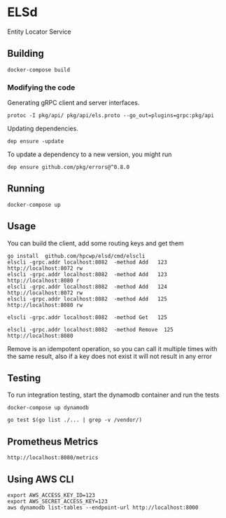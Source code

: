 # ELSd

Entity Locator Service

## Building

```
docker-compose build
```

### Modifying the code

Generating gRPC client and server interfaces.

```
protoc -I pkg/api/ pkg/api/els.proto --go_out=plugins=grpc:pkg/api
```

Updating dependencies.
```
dep ensure -update
```

To update a dependency to a new version, you might run

```
dep ensure github.com/pkg/errors@^0.8.0
```

## Running

```
docker-compose up
```

## Usage 

You can build the client, add some routing keys and get them

```
go install  github.com/hpcwp/elsd/cmd/elscli
elscli -grpc.addr localhost:8082  -method Add   123 http://localhost:8072 rw
elscli -grpc.addr localhost:8082  -method Add   123 http://localhost:8080 r
elscli -grpc.addr localhost:8082  -method Add   124 http://localhost:8072 rw
elscli -grpc.addr localhost:8082  -method Add   125 http://localhost:8080 rw
```

```
elscli -grpc.addr localhost:8082  -method Get   125
```

```
elscli -grpc.addr localhost:8082  -method Remove  125 http://localhost:8080 
```

Remove is an idempotent operation, so you can call it multiple times with the same result,
also if a key does not exist it will not result in any error

## Testing

To run integration testing, start the dynamodb container and run the tests
 
```
docker-compose up dynamodb

```

```
go test $(go list ./... | grep -v /vendor/)
```


## Prometheus Metrics

```
http://localhost:8080/metrics
```

## Using AWS CLI 

```
export AWS_ACCESS_KEY_ID=123
export AWS_SECRET_ACCESS_KEY=123
aws dynamodb list-tables --endpoint-url http://localhost:8000
 ```